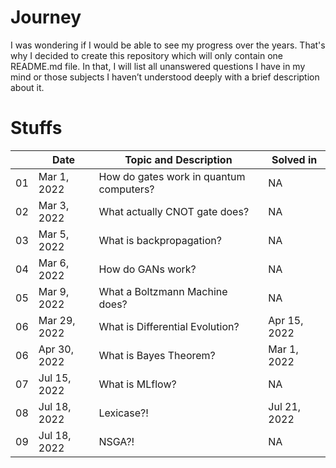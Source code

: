 # Journey
I was wondering if I would be able to see my progress over the years. That's why I decided to create this repository which will only contain one README.md file. In that, I will list all unanswered questions I have in my mind or those subjects I haven’t understood deeply with a brief description about it.

# Stuffs
|  | Date | Topic and Description | Solved in |
| ----- | ---- | --------------------- | --------- | 
| 01 | Mar 1, 2022 | How do gates work in quantum computers? | NA |
| 02 | Mar 3, 2022 | What actually CNOT gate does?           | NA |
| 03 | Mar 5, 2022 | What is backpropagation?                | NA |
| 04 | Mar 6, 2022 | How do GANs work?                       | NA |
| 05 | Mar 9, 2022 | What a Boltzmann Machine does?          | NA |
| 06 | Mar 29, 2022| What is Differential Evolution?         | Apr 15, 2022 |
| 06 | Apr 30, 2022| What is Bayes Theorem?                  | Mar 1, 2022 |
| 07 | Jul 15, 2022| What is MLflow?                         | NA |
| 08 | Jul 18, 2022| Lexicase?!                              | Jul 21, 2022 | 
| 09 | Jul 18, 2022| NSGA?!                                  | NA |
